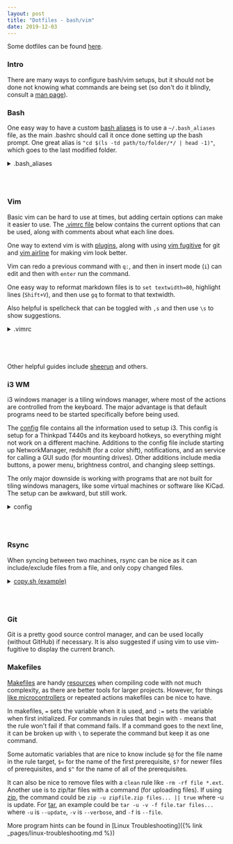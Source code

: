 ```yaml
---
layout: post
title: "Dotfiles - bash/vim"
date: 2019-12-03
---
```

Some dotfiles can be found [here](https://github.com/mwyoung/Dotfiles).

### Intro
There are many ways to configure bash/vim setups, but it should not be done not knowing
what commands are being set (so don't do it blindly, consult a [man
page](https://linux.die.net/man/)).

### Bash
One easy way to have a custom [bash
aliases](https://github.com/mwyoung/Dotfiles/blob/master/.bash_aliases) is to use a
`~/.bash_aliases` file, as the main .bashrc should call it once done setting up the bash
prompt. One great alias is `"cd $(ls -td path/to/folder/*/ | head -1)"`, which goes to the
last modified folder.

<details>
<summary>.bash_aliases</summary>
{% highlight shell %}
{% include .bash_aliases %}
{% endhighlight %}
</details>
<h6>&nbsp;</h6>

### Vim
Basic vim can be hard to use at times, but adding certain options can make it easier to
use. The [.vimrc file](https://github.com/mwyoung/Dotfiles/blob/master/.vimrc) below
contains the current options that can be used, along with comments about what each line
does.

One way to extend vim is with [plugins](https://github.com/junegunn/vim-plug), along with
using [vim fugitive](https://github.com/tpope/vim-fugitive) for git and [vim
airline](https://github.com/vim-airline/vim-airline) for making vim look better.

Vim can redo a previous command with `q:`, and then in insert mode (`i`) can edit and then
with `enter` run the command.

One easy way to reformat markdown files is to `set textwidth=80`, highlight lines
(`Shift+V`), and then use `gq` to format to that textwidth.

Also helpful is spellcheck that can be toggled with `,s` and then use `\s` to show
suggestions.

<details>
<summary>.vimrc</summary>
{% highlight shell %}
{% include .vimrc %}
{% endhighlight %}
</details>
<h6>&nbsp;</h6>

Other helpful guides include [sheerun](https://sheerun.net/2014/03/21/how-to-boost-your-vim-productivity/) and others.

### i3 WM
i3 windows manager is a tiling windows manager, where most of the actions are controlled
from the keyboard. The major advantage is that default programs need to be started
specifically before being used.

The [config](https://github.com/mwyoung/Dotfiles/blob/master/.config/i3/config) file
contains all the information used to setup i3. This config is setup for a Thinkpad T440s
and its keyboard hotkeys, so everything might not work on a different machine. Additions
to the config file include starting up NetworkManager, redshift (for a color shift),
notifications, and an service for calling a GUI sudo (for mounting drives). Other
additions include media buttons, a power menu, brightness control, and changing sleep
settings.

The only major downside is working with programs that are not built for tiling windows
managers, like some virtual machines or software like KiCad. The setup can be awkward, but
still work.

<details>
<summary>config</summary>
{% highlight shell %}
{% include config %}
{% endhighlight %}
</details>
<h6>&nbsp;</h6>

### Rsync
When syncing between two machines, rsync can be nice as it can include/exclude files from
a file, and only copy changed files.
<details>
<summary><a href="https://github.com/mwyoung/Dotfiles/blob/master/copy.sh">copy.sh (example)</a>
</summary>
{% highlight shell %}
{% include copy_files.sh %}
{% endhighlight %}
<details>
<summary>include/exclude</summary>
<h4><b>copy_include</b></h4>
{% highlight shell%}
{% include copy_include %}
{% endhighlight %}
<h4><b>copy_exclude</b></h4>
{% highlight shell%}
{% include copy_exclude %}
{% endhighlight %}
</details>
</details>
<h6>&nbsp;</h6>

### Git
Git is a pretty good source control manager, and can be used locally (without GitHub) if
necessary. It is also suggested if using vim to use vim-fugitive to display the current
branch.

### Makefiles
[Makefiles](https://www.gnu.org/software/make/manual/html_node/Introduction.html) are
handy
[resources](http://web.engr.oregonstate.edu/~traylor/ece473/lectures/programming_env_makefiles.pdf)
when compiling code with not much complexity, as there are better tools for larger
projects. However, for things [like
microcontrollers](https://github.com/mwyoung/LED-Cube/blob/master/makefile) or repeated
actions makefiles can be nice to have.

In makefiles, `=` sets the variable when it is used, and `:=` sets the variable when first
initialized. For commands in rules that begin with `-` means that the rule won't fail if
that command fails. If a command goes to the next line, it can be broken up with `\` to
seperate the command but keep it as one command.

Some automatic variables that are nice to know include `$@` for the file name in the rule
target, `$<` for the name of the first prerequisite, `$?` for newer files of
prerequisites, and `$^` for the name of all of the prerequisites.

It can also be nice to remove files with a `clean` rule like `-rm -rf file *.ext`. Another
use is to zip/tar files with a command (for uploading files). If using
[zip](https://linux.die.net/man/1/zip), the command could be `zip -u zipfile.zip files...
|| true` where -u is update. For [tar](http://man7.org/linux/man-pages/man1/tar.1.html),
an example could be `tar -u -v -f file.tar files...` where `-u` is `--update`, `-v` is
`--verbose`, and `-f` is `--file`.

More program hints can be found in [Linux Troubleshooting]({% link
_pages/linux-troubleshooting.md %})
